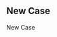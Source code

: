 
<h2>New Case</h2>
<p>New Case</p>

<script>
document.write(CC: Chest Pain);
document.write(HPI: Dull pain. With dyspnea. Worse on exertion);
document.write(Labs: Positive Troponin);
  
</script>

</body>
</html> 
